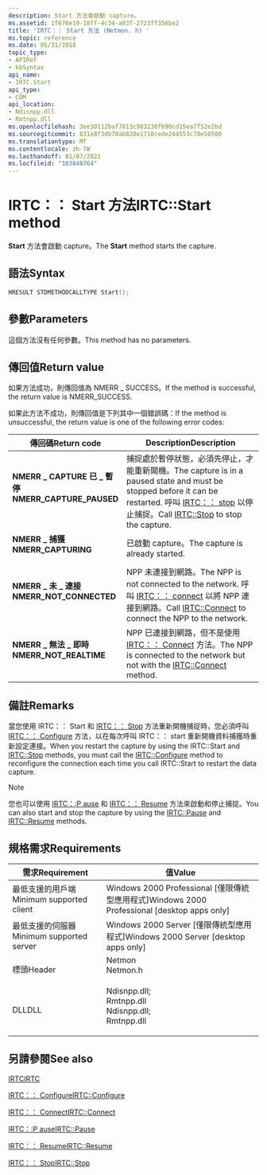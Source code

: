```yaml
---
description: Start 方法會啟動 capture。
ms.assetid: 1f676e19-18ff-4c34-a83f-2723ff356be2
title: 'IRTC：： Start 方法 (Netmon. h) '
ms.topic: reference
ms.date: 05/31/2018
topic_type:
- APIRef
- kbSyntax
api_name:
- IRTC.Start
api_type:
- COM
api_location:
- Ndisnpp.dll
- Rmtnpp.dll
ms.openlocfilehash: 3ee30112baf7813c983230fb90cd15ea7f52e2bd
ms.sourcegitcommit: 831e8f3db78ab820e1710cede244553c70e50500
ms.translationtype: MT
ms.contentlocale: zh-TW
ms.lasthandoff: 01/07/2021
ms.locfileid: "103848764"
---
```

# <a name="irtcstart-method"></a><span data-ttu-id="20841-103">IRTC：： Start 方法</span><span class="sxs-lookup"><span data-stu-id="20841-103">IRTC::Start method</span></span>

<span data-ttu-id="20841-104">**Start** 方法會啟動 capture。</span><span class="sxs-lookup"><span data-stu-id="20841-104">The **Start** method starts the capture.</span></span>

## <a name="syntax"></a><span data-ttu-id="20841-105">語法</span><span class="sxs-lookup"><span data-stu-id="20841-105">Syntax</span></span>


```C++
HRESULT STDMETHODCALLTYPE Start();
```



## <a name="parameters"></a><span data-ttu-id="20841-106">參數</span><span class="sxs-lookup"><span data-stu-id="20841-106">Parameters</span></span>

<span data-ttu-id="20841-107">這個方法沒有任何參數。</span><span class="sxs-lookup"><span data-stu-id="20841-107">This method has no parameters.</span></span>

## <a name="return-value"></a><span data-ttu-id="20841-108">傳回值</span><span class="sxs-lookup"><span data-stu-id="20841-108">Return value</span></span>

<span data-ttu-id="20841-109">如果方法成功，則傳回值為 NMERR \_ SUCCESS。</span><span class="sxs-lookup"><span data-stu-id="20841-109">If the method is successful, the return value is NMERR\_SUCCESS.</span></span>

<span data-ttu-id="20841-110">如果此方法不成功，則傳回值是下列其中一個錯誤碼：</span><span class="sxs-lookup"><span data-stu-id="20841-110">If the method is unsuccessful, the return value is one of the following error codes:</span></span>



| <span data-ttu-id="20841-111">傳回碼</span><span class="sxs-lookup"><span data-stu-id="20841-111">Return code</span></span>                                                                                           | <span data-ttu-id="20841-112">Description</span><span class="sxs-lookup"><span data-stu-id="20841-112">Description</span></span>                                                                                                                                           |
|-------------------------------------------------------------------------------------------------------|-------------------------------------------------------------------------------------------------------------------------------------------------------|
| <dl> <span data-ttu-id="20841-113"><dt>**NMERR \_ CAPTURE 已 \_ 暫停**</dt></span><span class="sxs-lookup"><span data-stu-id="20841-113"><dt>**NMERR\_CAPTURE\_PAUSED**</dt></span></span> </dl> | <span data-ttu-id="20841-114">捕捉處於暫停狀態，必須先停止，才能重新開機。</span><span class="sxs-lookup"><span data-stu-id="20841-114">The capture is in a paused state and must be stopped before it can be restarted.</span></span> <span data-ttu-id="20841-115">呼叫 [IRTC：： stop](idelaydc-stop.md) 以停止捕捉。</span><span class="sxs-lookup"><span data-stu-id="20841-115">Call [IRTC::Stop](idelaydc-stop.md) to stop the capture.</span></span><br/> |
| <dl> <span data-ttu-id="20841-116"><dt>**NMERR \_ 捕獲**</dt></span><span class="sxs-lookup"><span data-stu-id="20841-116"><dt>**NMERR\_CAPTURING**</dt></span></span> </dl>       | <span data-ttu-id="20841-117">已啟動 capture。</span><span class="sxs-lookup"><span data-stu-id="20841-117">The capture is already started.</span></span><br/>                                                                                                            |
| <dl> <span data-ttu-id="20841-118"><dt>**NMERR \_ 未 \_ 連接**</dt></span><span class="sxs-lookup"><span data-stu-id="20841-118"><dt>**NMERR\_NOT\_CONNECTED**</dt></span></span> </dl>  | <span data-ttu-id="20841-119">NPP 未連接到網路。</span><span class="sxs-lookup"><span data-stu-id="20841-119">The NPP is not connected to the network.</span></span> <span data-ttu-id="20841-120">呼叫 [IRTC：： connect](irtc-connect.md) 以將 NPP 連接到網路。</span><span class="sxs-lookup"><span data-stu-id="20841-120">Call [IRTC::Connect](irtc-connect.md) to connect the NPP to the network.</span></span><br/>                         |
| <dl> <span data-ttu-id="20841-121"><dt>**NMERR \_ 無法 \_ 即時**</dt></span><span class="sxs-lookup"><span data-stu-id="20841-121"><dt>**NMERR\_NOT\_REALTIME**</dt></span></span> </dl>   | <span data-ttu-id="20841-122">NPP 已連接到網路，但不是使用 [IRTC：： Connect](irtc-connect.md) 方法。</span><span class="sxs-lookup"><span data-stu-id="20841-122">The NPP is connected to the network but not with the [IRTC::Connect](irtc-connect.md) method.</span></span><br/>                                             |



 

## <a name="remarks"></a><span data-ttu-id="20841-123">備註</span><span class="sxs-lookup"><span data-stu-id="20841-123">Remarks</span></span>

<span data-ttu-id="20841-124">當您使用 IRTC：： Start 和 [IRTC：： Stop](irtc-stop.md) 方法重新開機捕捉時，您必須呼叫 [IRTC：： Configure](irtc-configure.md) 方法，以在每次呼叫 IRTC：： start 重新開機資料捕獲時重新設定連接。</span><span class="sxs-lookup"><span data-stu-id="20841-124">When you restart the capture by using the IRTC::Start and [IRTC::Stop](irtc-stop.md) methods, you must call the [IRTC::Configure](irtc-configure.md) method to reconfigure the connection each time you call IRTC::Start to restart the data capture.</span></span>

> [!Note]  
> <span data-ttu-id="20841-125">您也可以使用 [IRTC：:P ause](irtc-pause.md) 和 [IRTC：： Resume](irtc-resume.md) 方法來啟動和停止捕捉。</span><span class="sxs-lookup"><span data-stu-id="20841-125">You can also start and stop the capture by using the [IRTC::Pause](irtc-pause.md) and [IRTC::Resume](irtc-resume.md) methods.</span></span>

 

## <a name="requirements"></a><span data-ttu-id="20841-126">規格需求</span><span class="sxs-lookup"><span data-stu-id="20841-126">Requirements</span></span>



| <span data-ttu-id="20841-127">需求</span><span class="sxs-lookup"><span data-stu-id="20841-127">Requirement</span></span> | <span data-ttu-id="20841-128">值</span><span class="sxs-lookup"><span data-stu-id="20841-128">Value</span></span> |
|-------------------------------------|----------------------------------------------------------------------------------------------------------------------------------------------------------|
| <span data-ttu-id="20841-129">最低支援的用戶端</span><span class="sxs-lookup"><span data-stu-id="20841-129">Minimum supported client</span></span><br/> | <span data-ttu-id="20841-130">Windows 2000 Professional \[僅限傳統型應用程式\]</span><span class="sxs-lookup"><span data-stu-id="20841-130">Windows 2000 Professional \[desktop apps only\]</span></span><br/>                                                                                               |
| <span data-ttu-id="20841-131">最低支援的伺服器</span><span class="sxs-lookup"><span data-stu-id="20841-131">Minimum supported server</span></span><br/> | <span data-ttu-id="20841-132">Windows 2000 Server \[僅限傳統型應用程式\]</span><span class="sxs-lookup"><span data-stu-id="20841-132">Windows 2000 Server \[desktop apps only\]</span></span><br/>                                                                                                     |
| <span data-ttu-id="20841-133">標頭</span><span class="sxs-lookup"><span data-stu-id="20841-133">Header</span></span><br/>                   | <dl> <span data-ttu-id="20841-134"><dt>Netmon</dt></span><span class="sxs-lookup"><span data-stu-id="20841-134"><dt>Netmon.h</dt></span></span> </dl>                                                                      |
| <span data-ttu-id="20841-135">DLL</span><span class="sxs-lookup"><span data-stu-id="20841-135">DLL</span></span><br/>                      | <dl> <span data-ttu-id="20841-136"><dt>Ndisnpp.dll;</dt><dt>Rmtnpp.dll</dt></span><span class="sxs-lookup"><span data-stu-id="20841-136"><dt>Ndisnpp.dll; </dt> <dt>Rmtnpp.dll</dt></span></span> </dl> |



## <a name="see-also"></a><span data-ttu-id="20841-137">另請參閱</span><span class="sxs-lookup"><span data-stu-id="20841-137">See also</span></span>

<dl> <dt>

[<span data-ttu-id="20841-138">IRTC</span><span class="sxs-lookup"><span data-stu-id="20841-138">IRTC</span></span>](irtc.md)
</dt> <dt>

[<span data-ttu-id="20841-139">IRTC：： Configure</span><span class="sxs-lookup"><span data-stu-id="20841-139">IRTC::Configure</span></span>](irtc-configure.md)
</dt> <dt>

[<span data-ttu-id="20841-140">IRTC：： Connect</span><span class="sxs-lookup"><span data-stu-id="20841-140">IRTC::Connect</span></span>](irtc-connect.md)
</dt> <dt>

[<span data-ttu-id="20841-141">IRTC：:P ause</span><span class="sxs-lookup"><span data-stu-id="20841-141">IRTC::Pause</span></span>](irtc-pause.md)
</dt> <dt>

[<span data-ttu-id="20841-142">IRTC：： Resume</span><span class="sxs-lookup"><span data-stu-id="20841-142">IRTC::Resume</span></span>](irtc-resume.md)
</dt> <dt>

[<span data-ttu-id="20841-143">IRTC：： Stop</span><span class="sxs-lookup"><span data-stu-id="20841-143">IRTC::Stop</span></span>](irtc-stop.md)
</dt> </dl>

 

 




